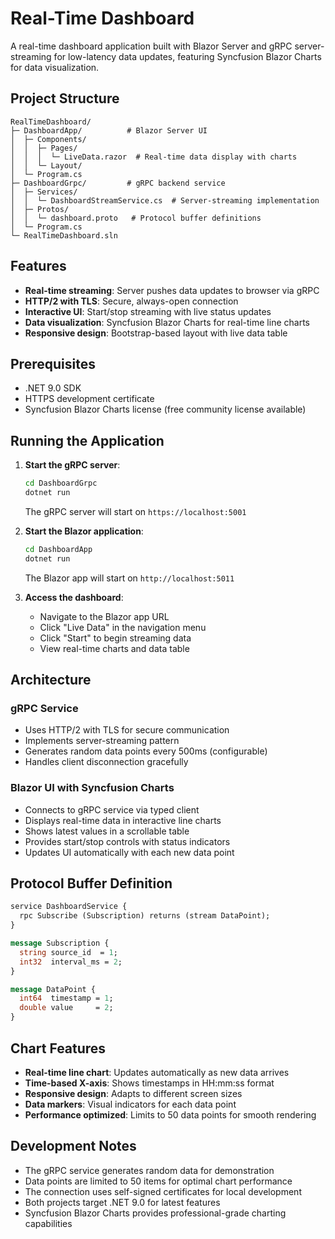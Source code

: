 # Real-Time Dashboard

A real-time dashboard application built with Blazor Server and gRPC server-streaming for low-latency data updates, featuring Syncfusion Blazor Charts for data visualization.

## Project Structure

```
RealTimeDashboard/
├─ DashboardApp/          # Blazor Server UI
│  ├─ Components/
│  │  ├─ Pages/
│  │  │  └─ LiveData.razor  # Real-time data display with charts
│  │  └─ Layout/
│  └─ Program.cs
├─ DashboardGrpc/         # gRPC backend service
│  ├─ Services/
│  │  └─ DashboardStreamService.cs  # Server-streaming implementation
│  ├─ Protos/
│  │  └─ dashboard.proto   # Protocol buffer definitions
│  └─ Program.cs
└─ RealTimeDashboard.sln
```

## Features

- **Real-time streaming**: Server pushes data updates to browser via gRPC
- **HTTP/2 with TLS**: Secure, always-open connection
- **Interactive UI**: Start/stop streaming with live status updates
- **Data visualization**: Syncfusion Blazor Charts for real-time line charts
- **Responsive design**: Bootstrap-based layout with live data table

## Prerequisites

- .NET 9.0 SDK
- HTTPS development certificate
- Syncfusion Blazor Charts license (free community license available)

## Running the Application

1. **Start the gRPC server**:
   ```bash
   cd DashboardGrpc
   dotnet run
   ```
   The gRPC server will start on `https://localhost:5001`

2. **Start the Blazor application**:
   ```bash
   cd DashboardApp
   dotnet run
   ```
   The Blazor app will start on `http://localhost:5011`

3. **Access the dashboard**:
   - Navigate to the Blazor app URL
   - Click "Live Data" in the navigation menu
   - Click "Start" to begin streaming data
   - View real-time charts and data table

## Architecture

### gRPC Service
- Uses HTTP/2 with TLS for secure communication
- Implements server-streaming pattern
- Generates random data points every 500ms (configurable)
- Handles client disconnection gracefully

### Blazor UI with Syncfusion Charts
- Connects to gRPC service via typed client
- Displays real-time data in interactive line charts
- Shows latest values in a scrollable table
- Provides start/stop controls with status indicators
- Updates UI automatically with each new data point

## Protocol Buffer Definition

```protobuf
service DashboardService {
  rpc Subscribe (Subscription) returns (stream DataPoint);
}

message Subscription {
  string source_id  = 1;
  int32  interval_ms = 2;
}

message DataPoint {
  int64  timestamp = 1;
  double value     = 2;
}
```

## Chart Features

- **Real-time line chart**: Updates automatically as new data arrives
- **Time-based X-axis**: Shows timestamps in HH:mm:ss format
- **Responsive design**: Adapts to different screen sizes
- **Data markers**: Visual indicators for each data point
- **Performance optimized**: Limits to 50 data points for smooth rendering

## Development Notes

- The gRPC service generates random data for demonstration
- Data points are limited to 50 items for optimal chart performance
- The connection uses self-signed certificates for local development
- Both projects target .NET 9.0 for latest features
- Syncfusion Blazor Charts provides professional-grade charting capabilities 
